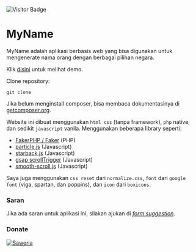 
![Visitor Badge](https://visitor-badges.glitch.me?username=bbhpowpow&repo=myname&label=VISITOR&style=for-the-badge&color=%23457BFF&token=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&contentType=svg)
# MyName
MyName adalah aplikasi berbasis web yang bisa digunakan untuk mengenerate nama orang dengan berbagai pilihan negara.

Klik [disini](https://ksana.in/my) untuk melihat demo.

Clone repository:

```
git clone
```

Jika belum menginstall composer, bisa membaca dokumentasinya di [getcomposer.org](https://getcomposer.org/).

Website ini dibuat menggunakan `html css` (tanpa framework), `php` native, dan sedikit `javascript` vanila. Menggunakan beberapa library seperti: 

 - [FakerPHP / Faker](https://fakerphp.github.io/) (PHP) 
 - [particle.js](https://github.com/VincentGarreau/particles.js/) (Javascript) 
 - [starback.js](https://github.com/zuramai/starback.js) (Javascript)  
 - [gsap scrollTrigger](https://greensock.com/scrolltrigger/) (Javascript) 
 - [smooth-scroll.js](https://github.com/cferdinandi/smooth-scroll) (Javascript)

Saya juga menggunakan `css reset` dari `normalize.css`, `font` dari `google font` (viga, spartan, dan poppins), dan `icon` dari `boxicons`.

### Saran
Jika ada saran untuk aplikasi ini, silakan ajukan di [*form suggestion*](https://generator-nama.000webhostapp.com/form.php).

### Donate

[![Saweria](https://img.shields.io/badge/-SAWERIA-orange?style=for-the-badge)](https://saweria.co/abinf)


